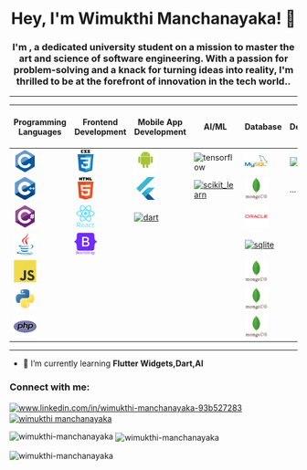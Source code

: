 <h1 align="center">Hey, I'm Wimukthi Manchanayaka! 👋</h1>
<h3 align="center">  I'm , a dedicated university student on a mission to master the art and science of software engineering. With a passion for problem-solving and a knack for turning ideas into reality, I'm thrilled to be at the forefront of innovation in the tech world..</h3><hr>


<table>
  <thead>
    <tr>
      <th>Programming Languages</th>
      <th>Frontend Development</th>
      <th>Mobile App Development</th>
      <th>AI/ML</th>
      <th>Database</th>
      <th>DevOps</th>
      <th>Backend as a Service (BaaS)</th>
      <th>Software</th>
      <th>Other</th>
    </tr>
  </thead>
  <tbody>
    <tr>
      <td><img src="https://raw.githubusercontent.com/devicons/devicon/master/icons/c/c-original.svg" alt="c" width="40" height="40"/></td>
      <td><img src="https://raw.githubusercontent.com/devicons/devicon/master/icons/css3/css3-original-wordmark.svg" alt="css3" width="40" height="40"/></td>
      <td><img src="https://raw.githubusercontent.com/devicons/devicon/master/icons/android/android-original-wordmark.svg" alt="android" width="40" height="40"/></td>
      <td><img src="https://www.vectorlogo.zone/logos/tensorflow/tensorflow-icon.svg" alt="tensorflow" width="40" height="40"/></td>
      <td><img src="https://raw.githubusercontent.com/devicons/devicon/master/icons/mysql/mysql-original-wordmark.svg" alt="mysql" width="40" height="40"/></td>
      <td><img src="https://www.vectorlogo.zone/logos/git-scm/git-scm-icon.svg" alt="git" width="40" height="40"/></td>
      <td><img src="https://www.vectorlogo.zone/logos/firebase/firebase-icon.svg" alt="firebase" width="40" height="40"/></td>
      <td><img src="https://raw.githubusercontent.com/devicons/devicon/master/icons/photoshop/photoshop-line.svg" alt="photoshop" width="40" height="40"/></td>
      <td>...</td>
    </tr>
    <tr>
      <td> <a href="https://www.w3schools.com/cpp/" target="_blank" rel="noreferrer"> <img src="https://raw.githubusercontent.com/devicons/devicon/master/icons/cplusplus/cplusplus-original.svg" alt="cplusplus" width="40" height="40"/> </a></td> <!-- Add other programming languages here -->
      <td><img src="https://raw.githubusercontent.com/devicons/devicon/master/icons/html5/html5-original-wordmark.svg" alt="html5" width="40" height="40"/></td>
      <td><img src="https://raw.githubusercontent.com/devicons/devicon/master/icons/flutter/flutter-original.svg" alt="flutter" width="40" height="40"/></td>
      <td> <a href="https://scikit-learn.org/" target="_blank" rel="noreferrer"> <img src="https://upload.wikimedia.org/wikipedia/commons/0/05/Scikit_learn_logo_small.svg" alt="scikit_learn" width="40" height="40"/> </a> </td> <!-- Add other AI/ML technologies here -->
      <td><img src="https://raw.githubusercontent.com/devicons/devicon/master/icons/mongodb/mongodb-original-wordmark.svg" alt="mongodb" width="40" height="40"/></td>
      <td>...</td> <!-- Add other DevOps tools here -->
      <td>...</td> <!-- Add other BaaS services here -->
      <td>...</td> <!-- Add other software tools here -->
      <td>...</td> <!-- Add other technologies in the "Other" category here -->
    </tr>
    <!-- Add more rows with similar structure for additional technologies -->
      <tr>
      <td><a href="https://www.w3schools.com/cs/" target="_blank" rel="noreferrer"> <img src="https://raw.githubusercontent.com/devicons/devicon/master/icons/csharp/csharp-original.svg" alt="csharp" width="40" height="40"/> </a>
</td> <!-- Add other programming languages here -->
      <td><a href="https://reactjs.org/" target="_blank" rel="noreferrer"> <img src="https://raw.githubusercontent.com/devicons/devicon/master/icons/react/react-original-wordmark.svg" alt="react" width="40" height="40"/></a></td>
      <td>
 <a href="https://dart.dev" target="_blank" rel="noreferrer"> <img src="https://www.vectorlogo.zone/logos/dartlang/dartlang-icon.svg" alt="dart" width="40" height="40"/> </a> </td>
      <td></td> <!-- Add other AI/ML technologies here -->
      <td><a href="https://www.oracle.com/" target="_blank" rel="noreferrer"> <img src="https://raw.githubusercontent.com/devicons/devicon/master/icons/oracle/oracle-original.svg" alt="oracle" width="40" height="40"/> </a> </td>
      <td></td> <!-- Add other DevOps tools here -->
      <td></td> <!-- Add other BaaS services here -->
      <td></td> <!-- Add other software tools here -->
      <td></td> <!-- Add other technologies in the "Other" category here -->
    </tr>
     </tr>
    <!-- Add more rows with similar structure for additional technologies -->
      <tr>
      <td> <a href="https://www.java.com" target="_blank" rel="noreferrer"> <img src="https://raw.githubusercontent.com/devicons/devicon/master/icons/java/java-original.svg" alt="java" width="40" height="40"/> </a> </td> <!-- Add other programming languages here -->
      <td><a href="https://getbootstrap.com" target="_blank" rel="noreferrer"> <img src="https://raw.githubusercontent.com/devicons/devicon/master/icons/bootstrap/bootstrap-plain-wordmark.svg" alt="bootstrap" width="40" height="40"/> </a> </td>
      <td></td>
      <td></td> <!-- Add other AI/ML technologies here -->
      <td><a href="https://www.sqlite.org/" target="_blank" rel="noreferrer"> <img src="https://www.vectorlogo.zone/logos/sqlite/sqlite-icon.svg" alt="sqlite" width="40" height="40"/> </a></td>
      <td></td> <!-- Add other DevOps tools here -->
      <td></td> <!-- Add other BaaS services here -->
      <td></td> <!-- Add other software tools here -->
      <td></td> <!-- Add other technologies in the "Other" category here -->
    </tr>
    </tr>
    <!-- Add more rows with similar structure for additional technologies -->
      <tr>
      <td><a href="https://developer.mozilla.org/en-US/docs/Web/JavaScript" target="_blank" rel="noreferrer"> <img src="https://raw.githubusercontent.com/devicons/devicon/master/icons/javascript/javascript-original.svg" alt="javascript" width="40" height="40"/> </a></td> <!-- Add other programming languages here -->
      <td></td>
      <td></td>
      <td></td> <!-- Add other AI/ML technologies here -->
      <td><img src="https://raw.githubusercontent.com/devicons/devicon/master/icons/mongodb/mongodb-original-wordmark.svg" alt="mongodb" width="40" height="40"/></td>
      <td></td> <!-- Add other DevOps tools here -->
      <td></td> <!-- Add other BaaS services here -->
      <td></td> <!-- Add other software tools here -->
      <td></td> <!-- Add other technologies in the "Other" category here -->
    </tr>
      <!-- Add more rows with similar structure for additional technologies -->
      <tr>
      <td><a href="https://www.python.org" target="_blank" rel="noreferrer"> <img src="https://raw.githubusercontent.com/devicons/devicon/master/icons/python/python-original.svg" alt="python" width="40" height="40"/> </a></td> <!-- Add other programming languages here -->
      <td></td>
      <td></td>
      <td></td> <!-- Add other AI/ML technologies here -->
      <td><img src="https://raw.githubusercontent.com/devicons/devicon/master/icons/mongodb/mongodb-original-wordmark.svg" alt="mongodb" width="40" height="40"/></td>
      <td></td> <!-- Add other DevOps tools here -->
      <td></td> <!-- Add other BaaS services here -->
      <td></td> <!-- Add other software tools here -->
      <td></td> <!-- Add other technologies in the "Other" category here -->
    </tr>
      <!-- Add more rows with similar structure for additional technologies -->
      <tr>
      <td><a href="https://www.php.net" target="_blank" rel="noreferrer"> <img src="https://raw.githubusercontent.com/devicons/devicon/master/icons/php/php-original.svg" alt="php" width="40" height="40"/> </a> 
</td> <!-- Add other programming languages here -->
      <td></td>
      <td></td>
      <td></td> <!-- Add other AI/ML technologies here -->
      <td><img src="https://raw.githubusercontent.com/devicons/devicon/master/icons/mongodb/mongodb-original-wordmark.svg" alt="mongodb" width="40" height="40"/></td>
      <td></td> <!-- Add other DevOps tools here -->
      <td></td> <!-- Add other BaaS services here -->
      <td></td> <!-- Add other software tools here -->
      <td></td> <!-- Add other technologies in the "Other" category here -->
    </tr>
  </tbody>
</table>
<hr>





- 🌱 I’m currently learning **Flutter Widgets,Dart,AI**

<h3 align="left">Connect with me:</h3>
<p align="left">
<a href="https://linkedin.com/in/www.linkedin.com/in/wimukthi-manchanayaka-93b527283" target="blank"><img align="center" src="https://raw.githubusercontent.com/rahuldkjain/github-profile-readme-generator/master/src/images/icons/Social/linked-in-alt.svg" alt="www.linkedin.com/in/wimukthi-manchanayaka-93b527283" height="30" width="40" /></a>
<a href="https://fb.com/wimukthi manchanayaka" target="blank"><img align="center" src="https://raw.githubusercontent.com/rahuldkjain/github-profile-readme-generator/master/src/images/icons/Social/facebook.svg" alt="wimukthi manchanayaka" height="30" width="40" /></a>
</p>

<p><img align="left" src="https://github-readme-stats.vercel.app/api/top-langs?username=wimukthi-manchanayaka&show_icons=true&locale=en&layout=compact" alt="wimukthi-manchanayaka" /></p>

<p>&nbsp;<img align="center" src="https://github-readme-stats.vercel.app/api?username=wimukthi-manchanayaka&show_icons=true&locale=en" alt="wimukthi-manchanayaka" /></p>

<p><img align="center" src="https://github-readme-streak-stats.herokuapp.com/?user=wimukthi-manchanayaka&" alt="wimukthi-manchanayaka" /></p>
